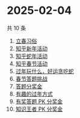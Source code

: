 # 2025-02-04

共 10 条

<!-- BEGIN -->
<!-- 最后更新时间 Tue Feb 04 2025 16:13:08 GMT+0800 (China Standard Time) -->

1. [立春习俗](https://www.zhihu.com/search?q=%E7%AB%8B%E6%98%A5%E4%B9%A0%E4%BF%97)
1. [知乎新年活动](https://www.zhihu.com/search?q=%E7%9F%A5%E4%B9%8E%E6%96%B0%E5%B9%B4%E6%B4%BB%E5%8A%A8)
1. [知乎蛇年活动](https://www.zhihu.com/search?q=%E7%9F%A5%E4%B9%8E%E8%9B%87%E5%B9%B4%E6%B4%BB%E5%8A%A8)
1. [知乎春节活动](https://www.zhihu.com/search?q=%E7%9F%A5%E4%B9%8E%E6%98%A5%E8%8A%82%E6%B4%BB%E5%8A%A8)
1. [过年玩什么，好运贪吃蛇](https://www.zhihu.com/search?q=%E8%BF%87%E5%B9%B4%E7%8E%A9%E4%BB%80%E4%B9%88%EF%BC%8C%E5%A5%BD%E8%BF%90%E8%B4%AA%E5%90%83%E8%9B%87)
1. [春节答题挑战](https://www.zhihu.com/search?q=%E6%98%A5%E8%8A%82%E7%AD%94%E9%A2%98%E6%8C%91%E6%88%98)
1. [答题分奖金](https://www.zhihu.com/search?q=%E7%AD%94%E9%A2%98%E5%88%86%E5%A5%96%E9%87%91)
1. [有趣的过年方式](https://www.zhihu.com/search?q=%E6%9C%89%E8%B6%A3%E7%9A%84%E8%BF%87%E5%B9%B4%E6%96%B9%E5%BC%8F)
1. [有奖答题 PK 分奖金](https://www.zhihu.com/search?q=%E6%9C%89%E5%A5%96%E7%AD%94%E9%A2%98%20PK%20%E5%88%86%E5%A5%96%E9%87%91)
1. [知识王者 PK 分奖金](https://www.zhihu.com/search?q=%E7%9F%A5%E8%AF%86%E7%8E%8B%E8%80%85%20PK%20%E5%88%86%E5%A5%96%E9%87%91)

<!-- END -->

